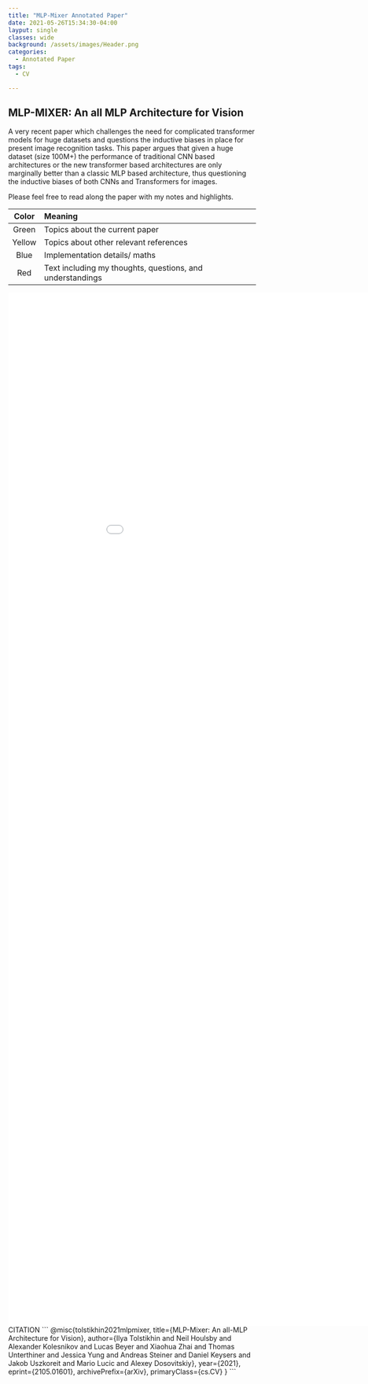 ```yaml
---
title: "MLP-Mixer Annotated Paper"
date: 2021-05-26T15:34:30-04:00
layput: single
classes: wide
background: /assets/images/Header.png
categories:
  - Annotated Paper
tags:
  - CV

---
```


## MLP-MIXER: An all MLP Architecture for Vision ##

A very recent paper which challenges the need for complicated transformer models for huge datasets and questions the inductive biases
in place for present image recognition tasks. This paper argues that given a huge dataset (size 100M+) the performance of traditional CNN based architectures or the new transformer based architectures are only marginally better than a classic MLP based architecture, thus questioning the inductive biases of both CNNs and Transformers for images.


Please feel free to read along the paper with my notes and highlights.

| Color | Meaning |
| :---: | :--- | 
| Green | Topics about the current paper |
| Yellow | Topics about other relevant references |
| Blue | Implementation details/ maths |
| Red | Text including my thoughts, questions, and understandings | 

<embed src="/assets/pdfs/mlp_mixer.pdf" width="1000px" height="2100px" />

<br>
CITATION
```
@misc{tolstikhin2021mlpmixer,
      title={MLP-Mixer: An all-MLP Architecture for Vision}, 
      author={Ilya Tolstikhin and Neil Houlsby and Alexander Kolesnikov and Lucas Beyer and Xiaohua Zhai and Thomas Unterthiner and Jessica Yung and Andreas Steiner and Daniel Keysers and Jakob Uszkoreit and Mario Lucic and Alexey Dosovitskiy},
      year={2021},
      eprint={2105.01601},
      archivePrefix={arXiv},
      primaryClass={cs.CV}
}
```